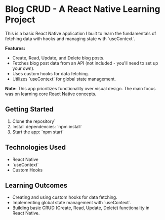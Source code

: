 
# Blog CRUD - A React Native Learning Project

This is a basic React Native application I built to learn the fundamentals of fetching data with hooks and managing state with \`useContext\`. 

**Features:**

*   Create, Read, Update, and Delete blog posts.
*   Fetches blog post data from an API (not included - you'll need to set up your own).
*   Uses custom hooks for data fetching.
*   Utilizes \`useContext\` for global state management.

**Note:** This app prioritizes functionality over visual design. The main focus was on learning core React Native concepts.

## Getting Started

1.  Clone the repository`
2.  Install dependencies: \`npm install\`
3.  Start the app: \`npm start\`

## Technologies Used

*   React Native
*   \`useContext\`
*   Custom Hooks

## Learning Outcomes

*   Creating and using custom hooks for data fetching.
*   Implementing global state management with \`useContext\`.
*   Building basic CRUD (Create, Read, Update, Delete) functionality in React Native.
